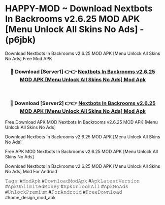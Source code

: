 # HAPPY-MOD ~ Download Nextbots In Backrooms v2.6.25 MOD APK [Menu Unlock All Skins No Ads] - (p6jbk)
Download Nextbots In Backrooms v2.6.25 MOD APK [Menu Unlock All Skins No Ads] Free Mod APK

<div align="center">
<h3>🔴 Download [Server1] 👉👉 <a href="https://apk-comot.site?title=Nextbots_In_Backrooms_v2.6.25_MOD_APK_[Menu_Unlock_All_Skins_No_Ads]">Nextbots In Backrooms v2.6.25 MOD APK [Menu Unlock All Skins No Ads] Mod Apk</a></h3><br>

<h3>🔴 Download [Server2] 👉👉 <a href="https://apk-comot.site?title=Nextbots_In_Backrooms_v2.6.25_MOD_APK_[Menu_Unlock_All_Skins_No_Ads]">Nextbots In Backrooms v2.6.25 MOD APK [Menu Unlock All Skins No Ads] Mod Apk</a></h3>
</div>


Free Download APK MOD Nextbots In Backrooms v2.6.25 MOD APK [Menu Unlock All Skins No Ads]

Download Nextbots In Backrooms v2.6.25 MOD APK [Menu Unlock All Skins No Ads] 

Free APK MOD Nextbots In Backrooms v2.6.25 MOD APK [Menu Unlock All Skins No Ads] 

Download Nextbots In Backrooms v2.6.25 MOD APK [Menu Unlock All Skins No Ads] Mod For Android

𝚃𝚊𝚐𝚜: #𝙼𝚘𝚍𝙰𝚙𝚔 #𝙳𝚘𝚠𝚗𝚕𝚘𝚊𝚍𝙼𝚘𝚍𝙰𝚙𝚔 #𝙰𝚙𝚔𝙻𝚊𝚝𝚎𝚜𝚝𝚅𝚎𝚛𝚜𝚒𝚘𝚗 #𝙰𝚙𝚔𝚄𝚗𝚕𝚒𝚖𝚒𝚝𝚎𝚍𝙼𝚘𝚗𝚎𝚢 #𝙰𝚙𝚔𝚄𝚗𝚕𝚘𝚌𝚔𝙰𝚕𝚕 #𝙰𝚙𝚔𝙽𝚘𝙰𝚍𝚜 #𝚄𝚗𝚕𝚘𝚌𝚔𝙿𝚛𝚎𝚖𝚒𝚞𝚖 #𝙵𝚘𝚛𝙰𝚗𝚍𝚛𝚘𝚒𝚍 #𝙵𝚛𝚎𝚎𝙳𝚘𝚠𝚗𝚕𝚘𝚊𝚍 #home_design_mod_apk